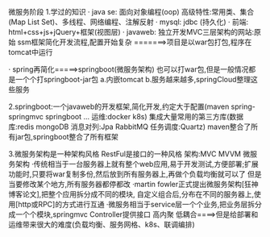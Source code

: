 微服务阶段
1.学过的知识
· java se: 面向对象编程(oop) 高级特性:常用类、集合(Map List Set)、多线程、网络编程、注解反射
· mysql: jdbc (持久化)
· 前端: html+css+js+jQuery+框架(视图层)
· javaweb: 
  独立开发MVC三层架构的网站:原始
  ssm框架简化开发流程,配置开始复杂
=======>项目是以war包打包,程序在tomcat中运行

· spring再简化=====>springboot(微服务架构)
  也可以打war包,但是一般情况都是一个个打springboot-jar包
  a.内嵌tomcat
  b.服务越来越多,springCloud整理这些服务

2.springboot:一个javaweb的开发框架,简化开发,约定大于配置(maven spring-springmvc springboot ... 运维:docker k8s)
集成大量常用的第三方库(数据库:redis mongoDB 消息对列:Jpa RabbitMQ 任务调度:Quartz)
maven整合了所有jar包,springboot整合了所有框架

3.微服务架构是一种架构风格
RestFul是接口的一种风格
架构:MVC MVVM 微服务架构
·传统相当于一台服务器上就有整个web应用,易于开发测试,方便部署;扩展功能时,只要将war复制多份,然后放到所有服务器上,再做个负载均衡就可以了
但是当要修改某个地方,所有服务器都停都改
·martin fowler正式提出微服务架构[狂神博客论文],把整个应用拆分成不同的模块,
自定义组合后,分布在不同的服务器上,使用[http或RPC]的方式进行互通
·微服务相当于service层一个个业务,把业务层拆分成一个个模块,springmvc Controller提供接口
高内聚 低耦合====>但是给部署和运维带来很大的难度(负载均衡、服务网格、k8s、联调编排)
